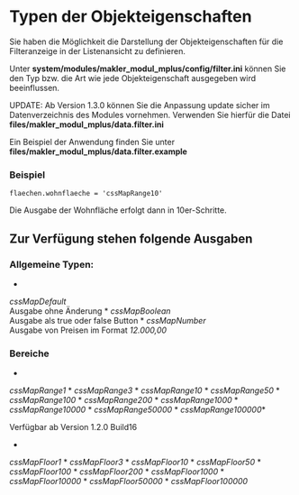 # Typen der Objekteigenschaften

Sie haben die Möglichkeit die Darstellung der Objekteigenschaften für die Filteranzeige in der Listenansicht zu definieren.

Unter **system/modules/makler_modul_mplus/config/filter.ini** können Sie den Typ bzw. die Art wie jede Objekteigenschaft ausgegeben wird beeinflussen.

UPDATE: Ab Version 1.3.0 können Sie die Anpassung update sicher im Datenverzeichnis des Modules vornehmen. Verwenden Sie hierfür die Datei **files/makler_modul_mplus/data.filter.ini**

Ein Beispiel der Anwendung finden Sie unter **files/makler_modul_mplus/data.filter.example**

### Beispiel

```
flaechen.wohnflaeche = 'cssMapRange10'
```
Die Ausgabe der Wohnfläche erfolgt dann in 10er-Schritte.

## Zur Verfügung stehen folgende Ausgaben

### Allgemeine Typen:
* 
*cssMapDefault*<br>
Ausgabe ohne Änderung
* 
*cssMapBoolean*<br>
Ausgabe als true oder false Button
* 
*cssMapNumber*<br>
Ausgabe von Preisen im Format *12.000,00*

### Bereiche
* 
*cssMapRange1*
* 
*cssMapRange3*
* 
*cssMapRange10*
* 
*cssMapRange50*
* 
*cssMapRange100*
* 
*cssMapRange200*
* 
*cssMapRange1000*
* 
*cssMapRange10000*
* 
*cssMapRange50000*
* 
*cssMapRange100000**

Verfügbar ab Version 1.2.0 Build16

* 
*cssMapFloor1*
* 
*cssMapFloor3*
* 
*cssMapFloor10*
* 
*cssMapFloor50*
* 
*cssMapFloor100*
* 
*cssMapFloor200*
* 
*cssMapFloor1000*
* 
*cssMapFloor10000*
* 
*cssMapFloor50000*
* 
*cssMapFloor100000*
